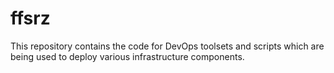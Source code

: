 # ffsrz


This repository contains the code for DevOps toolsets and scripts which are being used to deploy various infrastructure components.
